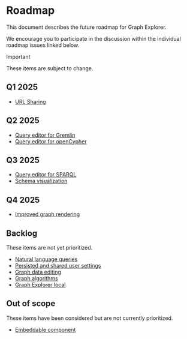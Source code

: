 # Roadmap

This document describes the future roadmap for Graph Explorer.

We encourage you to participate in the discussion within the individual roadmap
issues linked below.

<!-- prettier-ignore -->
> [!IMPORTANT]
> These items are subject to change.

## Q1 2025

- [URL Sharing](https://github.com/aws/graph-explorer/issues/684)

## Q2 2025

- [Query editor for Gremlin](https://github.com/aws/graph-explorer/issues/686)
- [Query editor for openCypher](https://github.com/aws/graph-explorer/issues/687)

## Q3 2025

- [Query editor for SPARQL](https://github.com/aws/graph-explorer/issues/688)
- [Schema visualization](https://github.com/aws/graph-explorer/issues/685)

## Q4 2025

- [Improved graph rendering](https://github.com/aws/graph-explorer/issues/691)

## Backlog

These items are not yet prioritized.

- [Natural language queries](https://github.com/aws/graph-explorer/issues/690)
- [Persisted and shared user settings](https://github.com/aws/graph-explorer/issues/689)
- [Graph data editing](https://github.com/aws/graph-explorer/issues/693)
- [Graph algorithms](https://github.com/aws/graph-explorer/issues/694)
- [Graph Explorer local](https://github.com/aws/graph-explorer/issues/692)

## Out of scope

These items have been considered but are not currently prioritized.

- [Embeddable component](https://github.com/aws/graph-explorer/issues/695)
